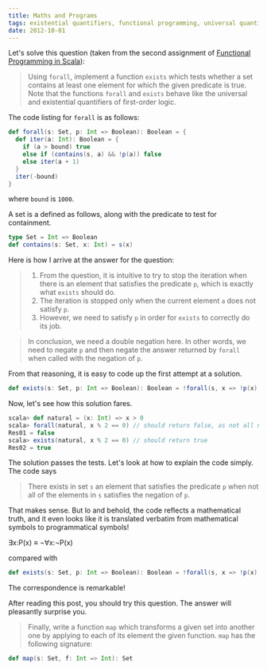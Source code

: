```yaml
---
title: Maths and Programs
tags: existential quantifiers, functional programming, universal quantifiers
date: 2012-10-01
---
```

Let's solve this question (taken from the second assignment of [Functional Programming in Scala](https://www.coursera.org/course/progfun)):

> Using `forall`, implement a function `exists` which tests whether a set contains at least one element for which the given predicate is true. Note that the functions `forall` and `exists` behave like the universal and existential quantifiers of first-order logic.

The code listing for `forall` is as follows:

```scala
def forall(s: Set, p: Int => Boolean): Boolean = {
  def iter(a: Int): Boolean = {
    if (a > bound) true
    else if (contains(s, a) && !p(a)) false
    else iter(a + 1)
  }
  iter(-bound)
}
```

where `bound` is `1000`.

A set is a defined as follows, along with the predicate to test for containment.

```scala
type Set = Int => Boolean
def contains(s: Set, x: Int) = s(x)
```

Here is how I arrive at the answer for the question:

> 1. From the question, it is intuitive to try to stop the iteration when there is an element that satisfies the predicate `p`, which is exactly what `exists` should do.
> 2. The iteration is stopped only when the current element `a` does not satisfy `p`.
> 3. However, we need to satisfy `p` in order for `exists` to correctly do its job.

> In conclusion, we need a double negation here. In other words, we need to negate `p` and then negate the answer returned by `forall` when called with the negation of `p`.

From that reasoning, it is easy to code up the first attempt at a solution.

```scala
def exists(s: Set, p: Int => Boolean): Boolean = !forall(s, x => !p(x))
```

Now, let's see how this solution fares.

```scala
scala> def natural = (x: Int) => x > 0
scala> forall(natural, x % 2 == 0) // should return false, as not all naturals are even
Res01 = false
scala> exists(natural, x % 2 == 0) // should return true
Res02 = true
```

The solution passes the tests. Let's look at how to explain the code simply. The code says

> There exists in set `s` an element that satisfies the predicate `p` when not all of the elements in `s` satisfies the negation of `p`.

That makes sense. But lo and behold, the code reflects a mathematical truth, and it even looks like it is translated verbatim from mathematical symbols to programmatical symbols!

&exist;x:P(x) &equiv; &not;&forall;x:&not;P(x)

compared with

```scala
def exists(s: Set, p: Int => Boolean): Boolean = !forall(s, x => !p(x))
```

The correspondence is remarkable!

After reading this post, you should try this question. The answer will pleasantly surprise you.

> Finally, write a function `map` which transforms a given set into another one by applying to each of its element the given function. `map` has the following signature:

```scala
def map(s: Set, f: Int => Int): Set
```
